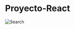 # Proyecto-React

![Search](https://user-images.githubusercontent.com/67718246/94344740-f834eb00-ffe6-11ea-8738-7a7dedd0a12d.png)

